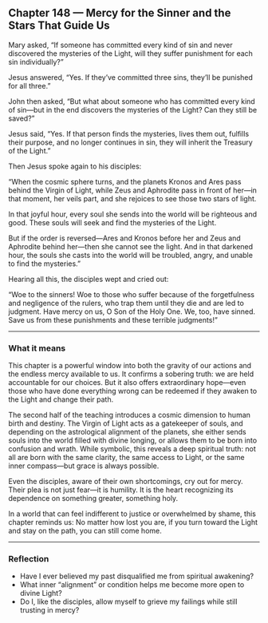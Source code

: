## Chapter 148 — Mercy for the Sinner and the Stars That Guide Us

Mary asked, “If someone has committed every kind of sin and never discovered the mysteries of the Light, will they suffer punishment for each sin individually?”

Jesus answered, “Yes. If they’ve committed three sins, they’ll be punished for all three.”

John then asked, “But what about someone who has committed every kind of sin—but in the end discovers the mysteries of the Light? Can they still be saved?”

Jesus said, “Yes. If that person finds the mysteries, lives them out, fulfills their purpose, and no longer continues in sin, they will inherit the Treasury of the Light.”

Then Jesus spoke again to his disciples:

“When the cosmic sphere turns, and the planets Kronos and Ares pass behind the Virgin of Light, while Zeus and Aphrodite pass in front of her—in that moment, her veils part, and she rejoices to see those two stars of light.

In that joyful hour, every soul she sends into the world will be righteous and good. These souls will seek and find the mysteries of the Light.

But if the order is reversed—Ares and Kronos before her and Zeus and Aphrodite behind her—then she cannot see the light. And in that darkened hour, the souls she casts into the world will be troubled, angry, and unable to find the mysteries.”

Hearing all this, the disciples wept and cried out:

“Woe to the sinners! Woe to those who suffer because of the forgetfulness and negligence of the rulers, who trap them until they die and are led to judgment. Have mercy on us, O Son of the Holy One. We, too, have sinned. Save us from these punishments and these terrible judgments!”

---

### What it means

This chapter is a powerful window into both the gravity of our actions and the endless mercy available to us. It confirms a sobering truth: we are held accountable for our choices. But it also offers extraordinary hope—even those who have done everything wrong can be redeemed if they awaken to the Light and change their path.

The second half of the teaching introduces a cosmic dimension to human birth and destiny. The Virgin of Light acts as a gatekeeper of souls, and depending on the astrological alignment of the planets, she either sends souls into the world filled with divine longing, or allows them to be born into confusion and wrath. While symbolic, this reveals a deep spiritual truth: not all are born with the same clarity, the same access to Light, or the same inner compass—but grace is always possible.

Even the disciples, aware of their own shortcomings, cry out for mercy. Their plea is not just fear—it is humility. It is the heart recognizing its dependence on something greater, something holy.

In a world that can feel indifferent to justice or overwhelmed by shame, this chapter reminds us: No matter how lost you are, if you turn toward the Light and stay on the path, you can still come home.

---

### Reflection

* Have I ever believed my past disqualified me from spiritual awakening?
* What inner “alignment” or condition helps me become more open to divine Light?
* Do I, like the disciples, allow myself to grieve my failings while still trusting in mercy?
